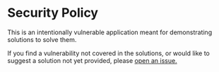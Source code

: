 # Security Policy

This is an intentionally vulnerable application meant for demonstrating solutions to solve them.

If you find a vulnerability not covered in the solutions, or would like to suggest a solution not yet provided, please [open an issue.](https://github.com/thatsjet/codedr-patient-portal/issues)
